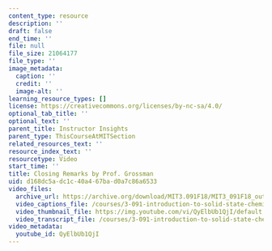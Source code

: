 ```yaml
---
content_type: resource
description: ''
draft: false
end_time: ''
file: null
file_size: 21064177
file_type: ''
image_metadata:
  caption: ''
  credit: ''
  image-alt: ''
learning_resource_types: []
license: https://creativecommons.org/licenses/by-nc-sa/4.0/
optional_tab_title: ''
optional_text: ''
parent_title: Instructor Insights
parent_type: ThisCourseAtMITSection
related_resources_text: ''
resource_index_text: ''
resourcetype: Video
start_time: ''
title: Closing Remarks by Prof. Grossman
uid: d168dc5a-dc1c-40a4-67ba-d0a7c86a6533
video_files:
  archive_url: https://archive.org/download/MIT3.091F18/MIT3_091F18_outro_300k.mp4
  video_captions_file: /courses/3-091-introduction-to-solid-state-chemistry-fall-2018/QyElbUb1QjI_captions.webvtt
  video_thumbnail_file: https://img.youtube.com/vi/QyElbUb1QjI/default.jpg
  video_transcript_file: /courses/3-091-introduction-to-solid-state-chemistry-fall-2018/QyElbUb1QjI_transcript.pdf
video_metadata:
  youtube_id: QyElbUb1QjI
---
```

